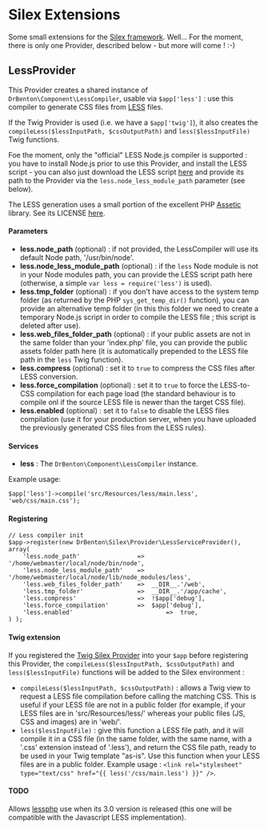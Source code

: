 # Silex Extensions

Some small extensions for the [Silex framework](silex.sensiolabs.org).
Well... For the moment, there is only one Provider, described below - but more will come ! :-)

## LessProvider

This Provider creates a shared instance of ```DrBenton\Component\LessCompiler```, usable via ```$app['less']``` : use this compiler to generate CSS files from [LESS](http://lesscss.org/) files.

If the Twig Provider is used (i.e. we have a ```$app['twig']```), it also creates the ```compileLess($lessInputPath, $cssOutputPath)``` and ```less($lessInputFile)``` Twig functions.

Foe the moment, only the "official" LESS Node.js compiler is supported : you have to install Node.js prior to use this Provider, and install the LESS script - you can also just download the LESS script [here](http://lesscss.googlecode.com/files/less-1.1.3.min.js) and provide its path to the Provider via the ```less.node_less_module_path``` parameter (see below).

The LESS generation uses a small portion of the excellent PHP [Assetic](https://github.com/kriswallsmith/assetic) library. See its LICENSE [here](https://github.com/kriswallsmith/assetic/blob/master/LICENSE).


#### Parameters

- **less.node_path** (optional) : if not provided, the LessCompiler will use its default Node path, '/usr/bin/node'.
- **less.node_less_module_path** (optional) : if the ```less``` Node module is not in your Node modules path, you can provide the LESS script path here (otherwise, a simple ```var less = require('less')``` is used).
- **less.tmp_folder** (optional) : if you don't have access to the system temp folder (as returned by the PHP ```sys_get_temp_dir()``` function), you can provide an alternative temp folder (in this this folder we need to create a temporary Node.js script in order to compile the LESS file ; this script is deleted after use).
- **less.web_files_folder_path** (optional) : if your public assets are not in the same folder than your 'index.php' file, you can provide the public assets folder path here (it is automatically prepended to the LESS file path in the ```less``` Twig function).
- **less.compress** (optional) : set it to ```true``` to compress the CSS files after LESS conversion.
- **less.force_compilation** (optional) : set it to ```true``` to force the LESS-to-CSS compilation for each page load (the standard behaviour is to compile onl if the source LESS file is newer than the target CSS  file).
- **less.enabled** (optional) : set it to ```false``` to disable the LESS files compilation (use it for your production server, when you have uploaded the previously generated CSS files from the LESS rules).

#### Services

- **less** : The ```DrBenton\Component\LessCompiler``` instance.

Example usage:

```
$app['less']->compile('src/Resources/less/main.less', 'web/css/main.css');
```

#### Registering

```
// Less compiler init
$app->register(new DrBenton\Silex\Provider\LessServiceProvider(), array(
    'less.node_path'                => '/home/webmaster/local/node/bin/node',
    'less.node_less_module_path'    => '/home/webmaster/local/node/lib/node_modules/less',
    'less.web_files_folder_path'    =>  __DIR__.'/web',
    'less.tmp_folder'               =>  __DIR__.'/app/cache',
    'less.compress'                 =>  !$app['debug'],
    'less.force_compilation'        =>  $app['debug'],
    'less.enabled'        					=>  true,
) );
```

#### Twig extension

If you registered the [Twig Silex Provider](http://silex.sensiolabs.org/doc/providers/twig.html) into your ```$app``` before registering this Provider, the ```compileLess($lessInputPath, $cssOutputPath)``` and ```less($lessInputFile)``` functions will be added to the Silex environment :

 - ```compileLess($lessInputPath, $cssOutputPath)``` : allows a Twig view to request a LESS file compilation before calling the matching CSS.
This is useful if your LESS file are not in a public folder (for example, if your LESS files are in 'src/Resources/less/' whereas your public files (JS, CSS and images) are in 'web/'.
 - ```less($lessInputFile)``` : give this function a LESS file path, and it will compile it in a CSS file (in the same folder, with the same name, with a '.css' extension instead of '.less'), and return the CSS file path, ready to be used in your Twig template "as-is". Use this function when your LESS files are in a public folder.
Example usage : ```<link rel="stylesheet" type="text/css" href="{{ less('/css/main.less') }}" />```.


#### TODO

Allows [lessphp](https://github.com/leafo/lessphp) use when its 3.0 version is released (this one will be compatible with the Javascript LESS implementation).

